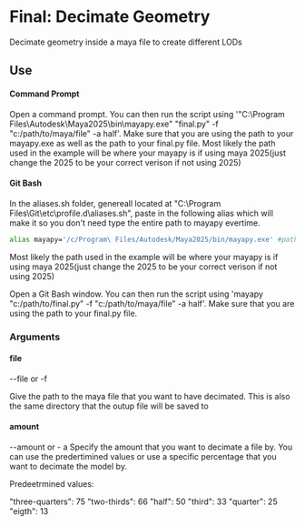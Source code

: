 # Final: Decimate Geometry
Decimate geometry inside a maya file to create different LODs

## Use

#### Command Prompt
Open a command prompt. You can then run the script using '"C:\Program Files\Autodesk\Maya2025\bin\mayapy.exe" "final.py" -f "c:/path/to/maya/file" -a half'. Make sure that you are using the path to your mayapy.exe as well as the path to your final.py file. Most likely the path used in the example will be where your mayapy is if using maya 2025(just change the 2025 to be your correct verison if not using 2025)

#### Git Bash
In the aliases.sh folder, genereall located at "C:\Program Files\Git\etc\profile.d\aliases.sh", paste in the following alias which will make it so you don't need type the entire path to mayapy evertime.
```bash
alias mayapy='/c/Program\ Files/Autodesk/Maya2025/bin/mayapy.exe' #path to your mayapy.exe file
```

Most likely the path used in the example will be where your mayapy is if using maya 2025(just change the 2025 to be your correct verison if not using 2025)

Open a Git Bash window. You can then run the script using 'mayapy "c:/path/to/final.py" -f "c:/path/to/maya/file" -a half'. Make sure that you are using the path to your final.py file.

### Arguments

#### file
--file or -f

Give the path to the maya file that you want to have decimated. This is also the same directory that the outup file will be saved to

#### amount
--amount or - a
Specify the amount that you want to decimate a file by. You can use the predertimined values or use a specific percentage that you want to decimate the model by.

Predeetrmined values:

"three-quarters": 75
"two-thirds": 66
"half": 50
"third": 33
"quarter": 25
"eigth": 13